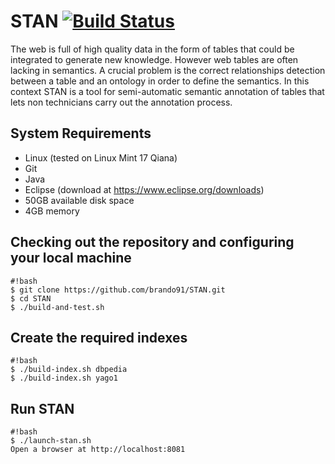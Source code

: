 # STAN [![Build Status](https://api.travis-ci.org/brando91/STAN.svg?branch=master)](https://travis-ci.org/brando91/STAN)

The web is full of high quality data in the form of tables that could be integrated to generate new knowledge. However web tables are often lacking in semantics. A crucial problem is the correct relationships detection between a table and an ontology in order to define the semantics. In this context STAN is a tool for semi-automatic semantic annotation of tables that lets non technicians carry out the annotation process. 

## System Requirements

* Linux (tested on Linux Mint 17 Qiana)
* Git
* Java
* Eclipse (download at https://www.eclipse.org/downloads)
* 50GB available disk space
* 4GB memory

## Checking out the repository and configuring your local machine
```
#!bash
$ git clone https://github.com/brando91/STAN.git
$ cd STAN
$ ./build-and-test.sh
```

## Create the required indexes
```
#!bash
$ ./build-index.sh dbpedia
$ ./build-index.sh yago1
```

## Run STAN
```
#!bash
$ ./launch-stan.sh
Open a browser at http://localhost:8081
```
